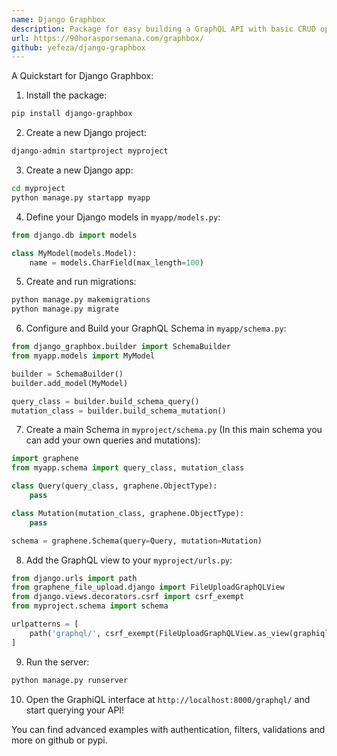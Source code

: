 ```yaml
---
name: Django Graphbox
description: Package for easy building a GraphQL API with basic CRUD operations for Django models.
url: https://90horasporsemana.com/graphbox/
github: yefeza/django-graphbox
---
```


A Quickstart for Django Graphbox:

1. Install the package:

```bash
pip install django-graphbox
```

2. Create a new Django project:

```bash
django-admin startproject myproject
```

3. Create a new Django app:

```bash
cd myproject
python manage.py startapp myapp
```

4. Define your Django models in `myapp/models.py`:

```python
from django.db import models

class MyModel(models.Model):
    name = models.CharField(max_length=100)
```

5. Create and run migrations:

```bash
python manage.py makemigrations
python manage.py migrate
```

6. Configure and Build your GraphQL Schema in `myapp/schema.py`:

```python
from django_graphbox.builder import SchemaBuilder
from myapp.models import MyModel

builder = SchemaBuilder()
builder.add_model(MyModel)

query_class = builder.build_schema_query()
mutation_class = builder.build_schema_mutation()
```

7. Create a main Schema in `myproject/schema.py` (In this main schema you can add your own queries and mutations):

```python
import graphene
from myapp.schema import query_class, mutation_class

class Query(query_class, graphene.ObjectType):
    pass

class Mutation(mutation_class, graphene.ObjectType):
    pass

schema = graphene.Schema(query=Query, mutation=Mutation)
```

8. Add the GraphQL view to your `myproject/urls.py`:

```python
from django.urls import path
from graphene_file_upload.django import FileUploadGraphQLView
from django.views.decorators.csrf import csrf_exempt
from myproject.schema import schema

urlpatterns = [
    path('graphql/', csrf_exempt(FileUploadGraphQLView.as_view(graphiql=True, schema=schema))),
]
```

9. Run the server:

```bash
python manage.py runserver
```

10. Open the GraphiQL interface at `http://localhost:8000/graphql/` and start querying your API!

You can find advanced examples with authentication, filters, validations and more on github or pypi.
